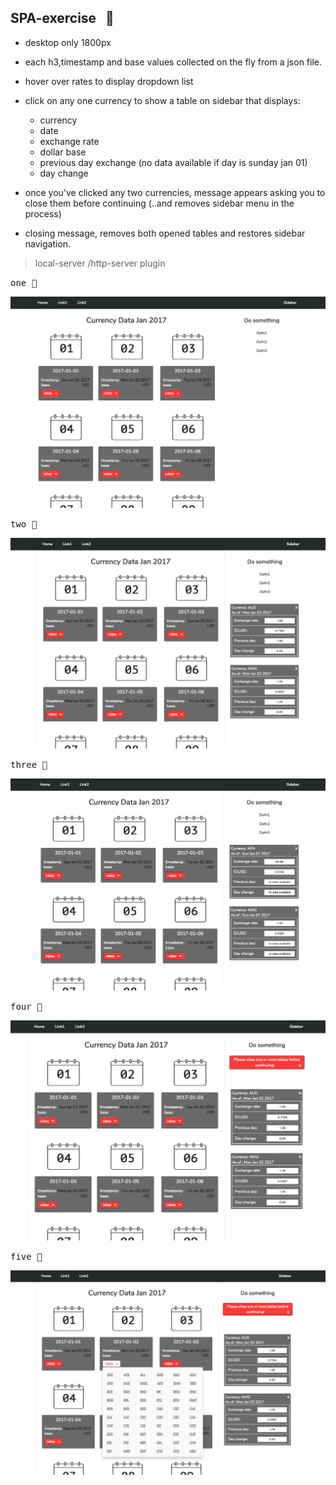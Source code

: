 SPA-exercise  &nbsp; :rocket:
--------

- desktop only 1800px
- each h3,timestamp and base values collected on the fly from a json file.
- hover over rates to display dropdown list
- click on any one currency to show a table on sidebar that displays:
  +  currency
  +  date
  +  exchange rate
  +  dollar base
  +  previous day exchange (no data available if day is sunday jan 01)
  +  day change

- once you've clicked any two currencies, message appears asking you to close them
  before continuing  (..and removes sidebar menu in the process)
- closing message, removes both opened tables and restores sidebar navigation.

> local-server /http-server plugin


<kbd>one :ticket:</kbd>

![](public/images/s1.png) 


<kbd>two :ticket:</kbd>

![](public/images/s2a.png) 



<kbd>three :ticket:</kbd>

![](public/images/s2b.png) 



<kbd>four :ticket:</kbd>

![](public/images/s3a.png) 



<kbd>five :ticket:</kbd>

![](public/images/s3b.png) 











